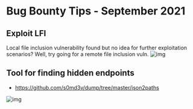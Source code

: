 # Bug Bounty Tips - September 2021

## Exploit LFI
Local file inclusion vulnerability found but no idea for further exploitation scenarios? Well, try going for a remote file inclusion vuln.
![img](https://pbs.twimg.com/media/E-cDrqXWYAIKdcP?format=jpg&name=small)

## Tool for finding hidden endpoints
- https://github.com/s0md3v/dump/tree/master/json2paths

![img](https://pbs.twimg.com/media/E-cOllDUUAE6FxB?format=png&name=small)

